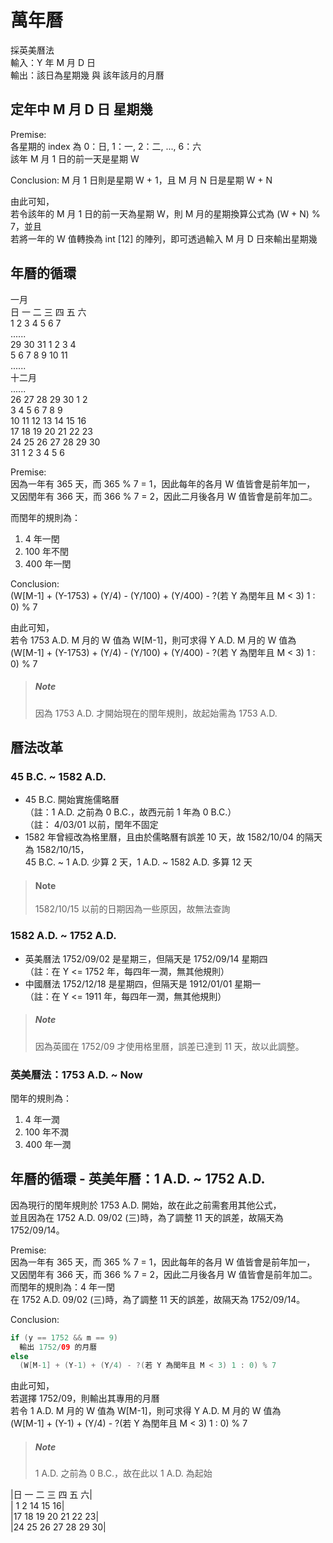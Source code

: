 # 萬年曆

採英美曆法  
輸入：Y 年 M 月 D 日  
輸出：該日為星期幾 與 該年該月的月曆  

## 定年中 M 月 D 日 星期幾

Premise:  
各星期的 index 為 0：日, 1：一, 2：二, ..., 6：六  
該年 M 月 1 日的前一天是星期 W

Conclusion:
M 月 1 日則是星期 W + 1，且 M 月 N 日是星期 W + N  

由此可知，  
若令該年的 M 月 1 日的前一天為星期 W，則 M 月的星期換算公式為 (W + N) % 7，並且  
若將一年的 W 值轉換為 int [12] 的陣列，即可透過輸入 M 月 D 日來輸出星期幾  

## 年曆的循環

一月  
日 一 二 三 四 五 六  
1  2  3  4  5  6  7  
......  
29 30 31 1  2  3  4  
5  6  7  8  9  10 11  
......  
十二月  
......  
26 27 28 29 30 1  2  
3  4  5  6  7  8  9  
10 11 12 13 14 15 16  
17 18 19 20 21 22 23  
24 25 26 27 28 29 30  
31 1  2  3  4  5  6  

Premise:  
因為一年有 365 天，而 365 % 7 = 1，因此每年的各月 W 值皆會是前年加一，  
又因閏年有 366 天，而 366 % 7 = 2，因此二月後各月 W 值皆會是前年加二。

而閏年的規則為：

1. 4 年一閏
2. 100 年不閏
3. 400 年一閏

Conclusion:  
(W[M-1] + (Y-1753) + (Y/4) - (Y/100) + (Y/400) - ?(若 Y 為閏年且 M < 3) 1 : 0) % 7

由此可知，  
若令 1753 A.D. M 月的 W 值為 W[M-1]，則可求得 Y A.D. M 月的 W 值為  
(W[M-1] + (Y-1753) + (Y/4) - (Y/100) + (Y/400) - ?(若 Y 為閏年且 M < 3) 1 : 0) % 7

> ##### Note
> 因為 1753 A.D. 才開始現在的閏年規則，故起始需為 1753 A.D.

## 曆法改革

### 45 B.C. ~ 1582 A.D.

- 45 B.C. 開始實施儒略曆  
  （註：1 A.D. 之前為 0 B.C.，故西元前 1 年為 0 B.C.）  
  （註： 4/03/01 以前，閏年不固定
- 1582 年曾經改為格里曆，且由於儒略曆有誤差 10 天，故 1582/10/04 的隔天為 1582/10/15，  
  45 B.C. ~ 1 A.D. 少算 2 天，1 A.D. ~ 1582 A.D. 多算 12 天

> #### Note
> 1582/10/15 以前的日期因為一些原因，故無法查詢

### 1582 A.D. ~ 1752 A.D.

- 英美曆法 1752/09/02 是星期三，但隔天是 1752/09/14 星期四  
  （註：在 Y <= 1752 年，每四年一潤，無其他規則）
- 中國曆法 1752/12/18 是星期四，但隔天是 1912/01/01 星期一  
  （註：在 Y <= 1911 年，每四年一潤，無其他規則）

> ##### Note
> 因為英國在 1752/09 才使用格里曆，誤差已達到 11 天，故以此調整。

### 英美曆法：1753 A.D. ~ Now

閏年的規則為：

1. 4 年一潤
2. 100 年不潤
3. 400 年一潤

## 年曆的循環 - 英美年曆：1 A.D. ~ 1752 A.D.

因為現行的閏年規則於 1753 A.D. 開始，故在此之前需套用其他公式，  
並且因為在 1752 A.D. 09/02 (三)時，為了調整 11 天的誤差，故隔天為 1752/09/14。

Premise:  
因為一年有 365 天，而 365 % 7 = 1，因此每年的各月 W 值皆會是前年加一，  
又因閏年有 366 天，而 366 % 7 = 2，因此二月後各月 W 值皆會是前年加二。  
而閏年的規則為：4 年一閏  
在 1752 A.D. 09/02 (三)時，為了調整 11 天的誤差，故隔天為 1752/09/14。

Conclusion:

```java
if (y == 1752 && m == 9)
  輸出 1752/09 的月曆
else
  (W[M-1] + (Y-1) + (Y/4) - ?(若 Y 為閏年且 M < 3) 1 : 0) % 7
```

由此可知，  
若選擇 1752/09，則輸出其專用的月曆  
若令 1 A.D. M 月的 W 值為 W[M-1]，則可求得 Y A.D. M 月的 W 值為  
(W[M-1] + (Y-1) + (Y/4) - ?(若 Y 為閏年且 M < 3) 1 : 0) % 7


> ##### Note
> 1 A.D. 之前為 0 B.C.，故在此以 1 A.D. 為起始

|日 一 二 三 四 五 六|  
|      1  2  14 15 16|  
|17 18 19 20 21 22 23|  
|24 25 26 27 28 29 30|
